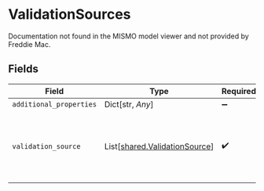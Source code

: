 # ValidationSources

Documentation not found in the MISMO model viewer and not provided by Freddie Mac.


## Fields

| Field                                                                              | Type                                                                               | Required                                                                           | Description                                                                        |
| ---------------------------------------------------------------------------------- | ---------------------------------------------------------------------------------- | ---------------------------------------------------------------------------------- | ---------------------------------------------------------------------------------- |
| `additional_properties`                                                            | Dict[str, *Any*]                                                                   | :heavy_minus_sign:                                                                 | N/A                                                                                |
| `validation_source`                                                                | List[[shared.ValidationSource](../../models/shared/validationsource.md)]           | :heavy_check_mark:                                                                 | Documentation not found in the MISMO model viewer and not provided by Freddie Mac. |